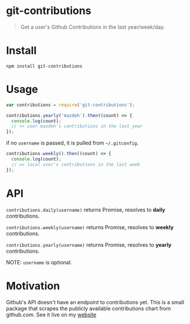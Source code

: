 # git-contributions
> Get a user's Github Contributions in the last year/week/day.

# Install
``` npm install git-contributions ```

# Usage
```js
var contributions = require('git-contributions');

contributions.yearly('mazdeh').then((count) => {
  console.log(count);
  // => user mazdeh's contributions in the last year
});
```

if no `username` is passed, it is pulled from `~/.gitconfig`.

```js
contributions.weekly().then((count) => {
  console.log(count);
  // => local user's contributions in the last week
});
```

# API
`contributions.daily(username)` returns Promise, resolves to **daily** contributions.

`contributions.weekly(username)` returns Promise, resolves to **weekly** contributions.

`contributions.yearly(username)` returns Promise, resolves to **yearly** contributions.

NOTE: `username` is optional.

# Motivation
Github's API doesn't have an endpoint to contributions yet. This is a small package that scrapes the publicly available contributions chart from github.com.
See it live on my [website](wwww.mazdeh.com)



